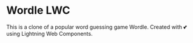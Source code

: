 # Wordle LWC

This is a clone of a popular word guessing game Wordle. Created with 💕 using Lightning Web Components.
